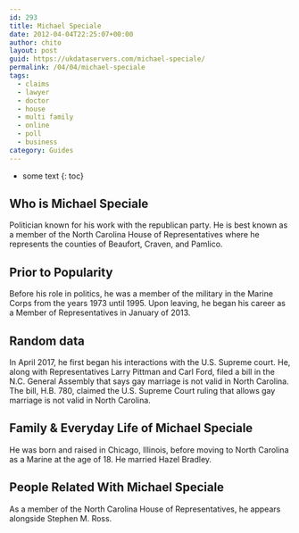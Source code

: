 ```yaml
---
id: 293
title: Michael Speciale
date: 2012-04-04T22:25:07+00:00
author: chito
layout: post
guid: https://ukdataservers.com/michael-speciale/
permalink: /04/04/michael-speciale
tags:
  - claims
  - lawyer
  - doctor
  - house
  - multi family
  - online
  - poll
  - business
category: Guides
---
```


* some text
{: toc}


## Who is  Michael Speciale
                  
                  
                  
Politician known for his work with the republican party. He is best known as a member of the North Carolina House of Representatives where he represents the counties of Beaufort, Craven, and Pamlico. 
                  
                
                
                
## Prior to Popularity 
                  
                  
                  
Before his role in politics, he was a member of the military in the Marine Corps from the years 1973 until 1995. Upon leaving, he began his career as a Member of Representatives in January of 2013. 
                  
                
                
                
## Random data 
                  
                  
                  
In April 2017, he first began his interactions with the U.S. Supreme court. He, along with Representatives Larry Pittman and Carl Ford, filed a bill in the N.C. General Assembly that says gay marriage is not valid in North Carolina. The bill, H.B. 780, claimed the U.S. Supreme Court ruling that allows gay marriage is not valid in North Carolina. 
                  
                
                
                
## Family & Everyday Life of Michael Speciale
                  
                  
                  
He was born and raised in Chicago, Illinois, before moving to North Carolina as a Marine at the age of 18. He married Hazel Bradley.  
                  
                
                
                
## People Related With  Michael Speciale
                  
                  
                  
As a member of the North Carolina House of Representatives, he appears alongside Stephen M. Ross. 
                  
                
              
            
          
          
          
    
    
  

